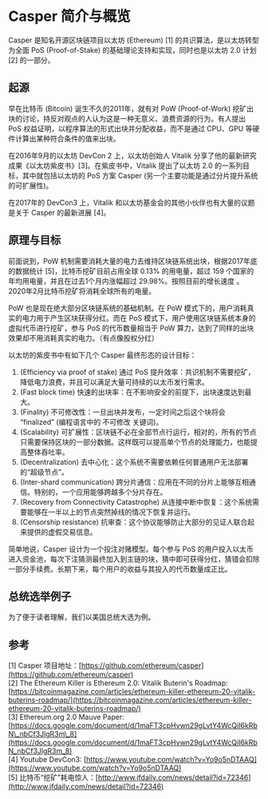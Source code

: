 # Casper 简介与概览

Casper 是知名开源区块链项目以太坊 \(Ethereum\) \[1\] 的共识算法，是以太坊转型为全面 PoS \(Proof-of-Stake\) 的基础理论支持和实现，同时也是以太坊 2.0 计划 \[2\] 的一部分。

## 起源

早在比特币 \(Bitcoin\) 诞生不久的2011年，就有对 PoW \(Proof-of-Work\) 挖矿出块的讨论，持反对观点的人认为这是一种无意义、浪费资源的行为。有人提出 PoS 权益证明，以程序算法的形式出块并分配收益，而不是通过 CPU、GPU 等硬件计算出某种符合条件的值来出块。

在2016年9月的以太坊 DevCon 2 上，以太坊创始人 Vitalik 分享了他的最新研究成果《以太坊紫皮书》\[3\]。在紫皮书中，Vitalik 提出了以太坊 2.0 的一系列目标，其中就包括以太坊的 PoS 方案 Casper \(另一个主要功能是通过分片提升系统的可扩展性\)。

在2017年的 DevCon3 上，Vitalik 和以太坊基金会的其他小伙伴也有大量的议题是关于 Casper 的最新进展 \[4\]。

## 原理与目标

前面说到，PoW 机制需要消耗大量的电力去维持区块链系统出块，根据2017年底的数据统计 \[5\]，比特币挖矿目前占用全球 0.13% 的用电量，超过 159 个国家的年均用电量，并且在过去1个月内涨幅超过 29.98%。按照目前的增长速度 。2020年2月比特币挖矿将消耗全球所有的电量。

PoW 也是现在绝大部分区块链系统的基础机制。在 PoW 模式下的，用户消耗真实的电力用于产生区块获得分红。而在 PoS 模式下，用户使用区块链系统本身的虚拟代币进行挖矿，参与 PoS 的代币数量相当于 PoW 算力，达到了同样的出块效果却不用消耗真实的电力。（有点像股权分红）

以太坊的紫皮书中有如下几个 Casper 最终形态的设计目标：

1. \(Efficiency via proof of stake\) 通过 PoS 提升效率：共识机制不需要挖矿，降低电力浪费，并且可以满足大量可持续的以太币发行需求。
2. \(Fast block time\) 快速的出块率：在不影响安全的前提下，出块速度达到最大。
3. \(Finality\) 不可修改性：一旦出块并发布，一定时间之后这个块将会 “finalized” \(编程语言中的 不可修改 关键词\)。
4. \(Scalability\) 可扩展性：区块链不必在全部节点行运行，相对的，所有的节点只需要保持区块的一部分数据。这样既可以提高单个节点的处理能力，也能提高整体吞吐率。
5. \(Decentralization\) 去中心化：这个系统不需要依赖任何普通用户无法部署的“超级节点”。
6. \(Inter-shard communication\) 跨分片通信：应用在不同的分片上能够互相通信。特别的，一个应用能够跨越多个分片存在。
7. \(Recovery from Connectivity Catastrophe\) 从连接中断中恢复：这个系统需要能够在一半以上的节点突然掉线的情况下恢复并运行。
8. \(Censorship resistance\) 抗审查：这个协议能够防止大部分的见证人联合起来提供的虚假交易信息。

简单地说，Casper 设计为一个投注对赌模型。每个参与 PoS 的用户投入以太币进入资金池，每次下注猜测最终加入到主链的块，猜中即可获得分红，猜错会扣除一部分手续费。长期下来，每个用户的收益与其投入的代币数量成正比。

## 总统选举例子

为了便于读者理解，我们以美国总统大选为例。





## 参考

\[1\] Casper 项目地址：[https://github.com/ethereum/casper](https://github.com/ethereum/casper)  
\[2\] The Ethereum Killer is Ethereum 2.0: Vitalik Buterin's Roadmap: [https://bitcoinmagazine.com/articles/ethereum-killer-ethereum-20-vitalik-buterins-roadmap/](https://bitcoinmagazine.com/articles/ethereum-killer-ethereum-20-vitalik-buterins-roadmap/)  
\[3\] Ethereum.org 2.0 Mauve Paper: [https://docs.google.com/document/d/1maFT3cpHvwn29gLvtY4WcQiI6kRbN\_nbCf3JlgR3m\_8](https://docs.google.com/document/d/1maFT3cpHvwn29gLvtY4WcQiI6kRbN_nbCf3JlgR3m_8)  
\[4\] Youtube DevCon3: [https://www.youtube.com/watch?v=Yo9o5nDTAAQ](https://www.youtube.com/watch?v=Yo9o5nDTAAQ)  
\[5\] 比特币“挖矿”耗电惊人：[http://www.jfdaily.com/news/detail?id=72346](http://www.jfdaily.com/news/detail?id=72346)

